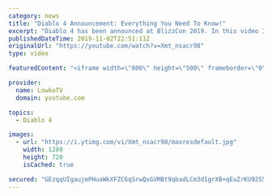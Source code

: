 ```yaml
---
category: news
title: "Diablo 4 Announcement: Everything You Need To Know!"
excerpt: "Diablo 4 has been announced at BlizzCon 2019. In this video I go over everything you need to know about this upcoming Blizzard Entertainment game."
publishedDateTime: 2019-11-02T22:51:11Z
originalUrl: "https://youtube.com/watch?v=Xmt_nsacr98"
type: video

featuredContent: "<iframe width=\"800\" height=\"500\" frameborder=\"0\" src=\"https://www.youtube.com/embed/Xmt_nsacr98\" allow=\"accelerometer; autoplay; encrypted-media; gyroscope; picture-in-picture\" allowfullscreen></iframe>"

provider:
  name: LowkoTV
  domain: youtube.com

topics:
  - Diablo 4

images:
  - url: "https://i.ytimg.com/vi/Xmt_nsacr98/maxresdefault.jpg"
    width: 1280
    height: 720
    isCached: true

secured: "GEzqqUIgaujmPHuaWkXFZC6qSrwQxGVMBt9qbadLCm3d1grXB+qEuZrKU92S5A5NKEV5N0NCHOsDZwubEgwMXa4k+gr71Tf2pbIIIy33YAMZ69Q1wBoN4vUJWiPPS9RpcBtMJJuXF7bNmrMTjotrgpH97TbZeobmPy3R6xicPWRlpQwu6SUTWBCKxSxTvKPouRPkf3+E7CpRo3Zz5r/mIx8df/Xzr0kwzz52/GlgK/eD3QjWvqbllnKktFoozP73m9RmtT+Ew6EHgu9VeQfiXLm3WVtQXbwRxsPfioLnkg1Wj1ovxnzZHfvcHiGjidjV8rp9HTdzjkjAid5767kvHrFeWwIPpRICmFeaDJr26b8qC9iKQr3LVLIslxnonWpeik4jtkvb0m5mVObqaz8tr4QpWZPTw1KweEbTR1h4mEqx93rOqtaJ1997IY7m5qbw;GO2tnOpjSuXCPGOrAanleg=="
---
```


